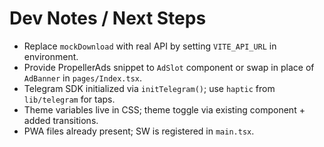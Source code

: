 # Dev Notes / Next Steps

- Replace `mockDownload` with real API by setting `VITE_API_URL` in environment.
- Provide PropellerAds snippet to `AdSlot` component or swap in place of `AdBanner` in `pages/Index.tsx`.
- Telegram SDK initialized via `initTelegram()`; use `haptic` from `lib/telegram` for taps.
- Theme variables live in CSS; theme toggle via existing component + added transitions.
- PWA files already present; SW is registered in `main.tsx`.
